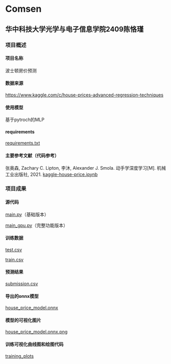 # Comsen
## 华中科技大学光学与电子信息学院2409陈恪瑾
### 项目概述
#### 项目名称
波士顿房价预测
#### 数据来源
https://www.kaggle.com/c/house-prices-advanced-regression-techniques
#### 使用模型
基于pytroch的MLP
#### requirements
[requirements.txt](requirements.txt)
#### 主要参考文献（代码参考）
张奥森, Zachary C. Lipton, 李沐, Alexander J. Smola. 动手学深度学习[M]. 机械工业出版社, 2021.
[kaggle-house-price.ipynb](kaggle-house-price.ipynb)
### 项目成果
#### 源代码
[main.py](main.py)（基础版本）

[main_gpu.py](main_gpu.py)（完整功能版本）
#### 训练数据
[test.csv](house-prices-advanced-regression-techniques/test.csv)

[train.csv](house-prices-advanced-regression-techniques/train.csv)
#### 预测结果
[submission.csv](submission.csv)
#### 导出的onnx模型
[house_price_model.onnx](house_price_model.onnx)
#### 模型的可视化图片
[house_price_model.onnx.png](house_price_model.onnx.png)
#### 训练可视化曲线图和绘图代码
[training_plots](training_plots)

